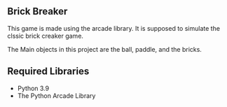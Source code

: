## Brick Breaker

This game is made using the arcade library. It is supposed to simulate the clssic brick creaker game. 

The Main objects in this project are the ball, paddle, and the bricks.

## Required Libraries

- Python 3.9
- The Python Arcade Library
